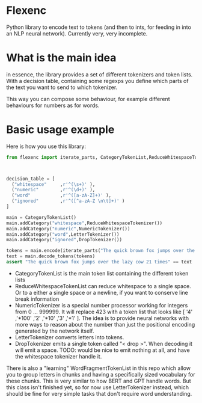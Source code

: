 # Flexenc

Python library to encode text to tokens (and then to ints, for feeding in into an NLP neural network).
Currently very, very incomplete.


# What is the main idea

in essence, the library provides a set of different tokenizers and token lists. With a decision table, containing some regexps you define which parts of the text you want to send to which tokenizer.

This way you can compose some behaviour, for example different behaviours for numbers as for words. 


# Basic usage example

Here is how you use this library:


```python
from flexenc import iterate_parts, CategoryTokenList,ReduceWhitespaceTokenizer, LetterTokenizer,DropTokenizer,NumericTokenizer



decision_table = [
  ("whitespace"     ,r'^(\s+)' ),
  ("numeric"        ,r'^(\d+)' ),                  
  ("word"           ,r'^([a-zA-Z]+)' ),                  
  ("ignored"        ,r'^([^a-zA-Z \n\t]+)' )                
]

main = CategoryTokenList()
main.addCategory("whitespace",ReduceWhitespaceTokenizer())
main.addCategory("numeric",NumericTokenizer())
main.addCategory("word",LetterTokenizer())
main.addCategory("ignored",DropTokenizer())

tokens = main.encode(iterate_parts("The quick brown fox jumps over the lazy cow 21 times",decision_table))
text = main.decode_tokens(tokens)
assert "The quick brown fox jumps over the lazy cow 21 times" == text
```

  - CategoryTokenList is the main token list containing the different token lists
  - ReduceWhitespaceTokenList can reduce whitespace to a single space. Or to a either a single space or a newline, if you want to conserve line break information
  - NumericTokenizer is a special number processor working for integers from 0 ... 999999.  It will replace 423 with a token list that looks like \[ '4' ,'\*100' ,'2' ,'\*10' ,'3' ,'\*1' ]. The idea is to provide neural networks with more ways to reason about the number than just the positional encoding generated by the network itself. 
  - LetterTokenizer converts letters into tokens.
  - DropTokenizer emits a single token called "< drop \>". When decoding it will emit a space. TODO: would be nice to emit nothing at all, and have the whitespace tokenizer handle it.



There is also a "learning" WordFragmentTokenList in this repo which allow you to group letters in chunks and having a specifically sized vocabulary for these chunks. This is very similar to how BERT and GPT handle words. But this class isn't finished yet, so for now use LetterTokenizer instead, which should be fine for very simple tasks that don't require  word understanding.



